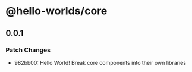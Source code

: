 # @hello-worlds/core

## 0.0.1

### Patch Changes

- 982bb00: Hello World! Break core components into their own libraries
